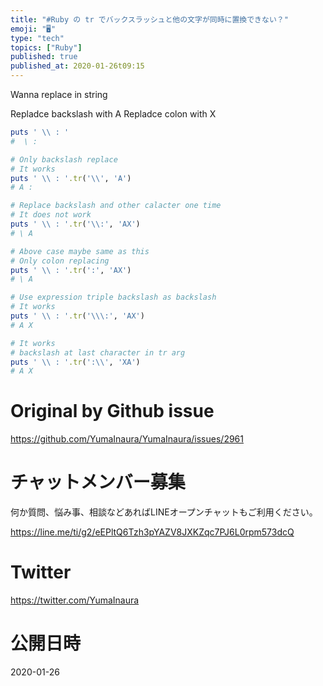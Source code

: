 ```yaml
---
title: "#Ruby の tr でバックスラッシュと他の文字が同時に置換できない？"
emoji: "🖥"
type: "tech"
topics: ["Ruby"]
published: true
published_at: 2020-01-26t09:15
---
```


Wanna replace in string

Repladce backslash with A
Repladce colon with X

```rb
puts ' \\ : '
#  \ :

# Only backslash replace
# It works
puts ' \\ : '.tr('\\', 'A')
# A :

# Replace backslash and other calacter one time
# It does not work
puts ' \\ : '.tr('\\:', 'AX')
# \ A

# Above case maybe same as this
# Only colon replacing
puts ' \\ : '.tr(':', 'AX')
# \ A

# Use expression triple backslash as backslash
# It works
puts ' \\ : '.tr('\\\:', 'AX')
# A X

# It works
# backslash at last character in tr arg
puts ' \\ : '.tr(':\\', 'XA')
# A X
```

# Original by Github issue

https://github.com/YumaInaura/YumaInaura/issues/2961








<!-- Update From Qiita API -->

# チャットメンバー募集


何か質問、悩み事、相談などあればLINEオープンチャットもご利用ください。

https://line.me/ti/g2/eEPltQ6Tzh3pYAZV8JXKZqc7PJ6L0rpm573dcQ





# Twitter


https://twitter.com/YumaInaura


<!-- Update From Qiita API -->



# 公開日時

2020-01-26
